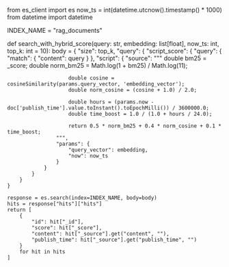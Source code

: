 from es_client import es
now_ts = int(datetime.utcnow().timestamp() * 1000)
from datetime import datetime

INDEX_NAME = "rag_documents"

def search_with_hybrid_score(query: str, embedding: list[float], now_ts: int, top_k: int = 10):
    body = {
        "size": top_k,
        "query": {
            "script_score": {
                "query": {
                    "match": {
                        "content": query
                    }
                },
                "script": {
                    "source": """
                        double bm25 = _score;
                        double norm_bm25 = Math.log(1 + bm25) / Math.log(11);

                        double cosine = cosineSimilarity(params.query_vector, 'embedding_vector');
                        double norm_cosine = (cosine + 1.0) / 2.0;

                        double hours = (params.now - doc['publish_time'].value.toInstant().toEpochMilli()) / 3600000.0;
                        double time_boost = 1.0 / (1.0 + hours / 24.0);

                        return 0.5 * norm_bm25 + 0.4 * norm_cosine + 0.1 * time_boost;
                    """,
                    "params": {
                        "query_vector": embedding,
                        "now": now_ts
                    }
                }
            }
        }
    }

    response = es.search(index=INDEX_NAME, body=body)
    hits = response["hits"]["hits"]
    return [
        {
            "id": hit["_id"],
            "score": hit["_score"],
            "content": hit["_source"].get("content", ""),
            "publish_time": hit["_source"].get("publish_time", "")
        }
        for hit in hits
    ]
